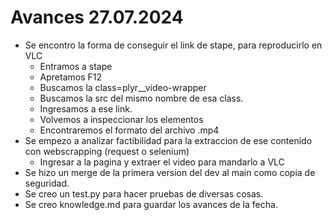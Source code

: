 # Avances 27.07.2024

* Se encontro la forma de conseguir el link de stape, para reproducirlo en VLC
  * Entramos a stape
  * Apretamos F12
  * Buscamos la class=plyr__video-wrapper
  * Buscamos la src del mismo nombre de esa class.
  * Ingresamos a ese link.
  * Volvemos a inspeccionar los elementos
  * Encontraremos el formato del archivo .mp4
* Se empezo a analizar factibilidad para la extraccion de ese contenido con webscrapping (request o selenium)
  * Ingresar a la pagina y extraer el video para mandarlo a VLC
* Se hizo un merge de la primera version del dev al main como copia de seguridad.
* Se creo un test.py para hacer pruebas de diversas cosas.
* Se creo knowledge.md para guardar los avances de la fecha.
